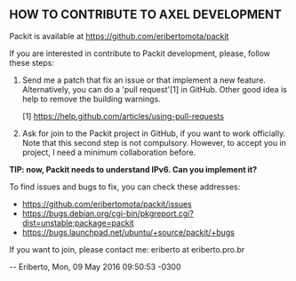 ## HOW TO CONTRIBUTE TO AXEL DEVELOPMENT

Packit is available at https://github.com/eribertomota/packit

If you are interested in contribute to Packit development, please, follow
these steps:

1. Send me a patch that fix an issue or that implement a new feature.
   Alternatively, you can do a 'pull request'[1] in GitHub. Other good
   idea is help to remove the building warnings.

   [1] https://help.github.com/articles/using-pull-requests

2. Ask for join to the Packit project in GitHub, if you want to work
   officially. Note that this second step is not compulsory. However,
   to accept you in project, I need a minimum collaboration before.

**TIP: now, Packit needs to understand IPv6. Can you implement it?**

To find issues and bugs to fix, you can check these addresses:

   - https://github.com/eribertomota/packit/issues
   - https://bugs.debian.org/cgi-bin/pkgreport.cgi?dist=unstable;package=packit
   - https://bugs.launchpad.net/ubuntu/+source/packit/+bugs

If you want to join, please contact me: eriberto at eriberto.pro.br

  -- Eriberto, Mon, 09 May 2016 09:50:53 -0300
